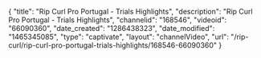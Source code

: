 {
    "title": "Rip Curl Pro Portugal - Trials Highlights",
    "description": "Rip Curl Pro Portugal - Trials Highlights",
    "channelid": "168546",
    "videoid": "66090360",
    "date_created": "1286438323",
    "date_modified": "1465345085",
    "type": "captivate",
    "layout": "channelVideo",
    "url": "\/rip-curl\/rip-curl-pro-portugal-trials-highlights\/168546-66090360"
}